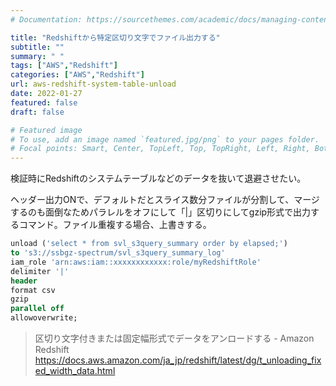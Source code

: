 ```yaml
---
# Documentation: https://sourcethemes.com/academic/docs/managing-content/

title: "Redshiftから特定区切り文字でファイル出力する"
subtitle: ""
summary: " "
tags: ["AWS","Redshift"]
categories: ["AWS","Redshift"]
url: aws-redshift-system-table-unload
date: 2022-01-27
featured: false
draft: false

# Featured image
# To use, add an image named `featured.jpg/png` to your pages folder.
# Focal points: Smart, Center, TopLeft, Top, TopRight, Left, Right, BottomLeft, Bottom, Bott
---
```




検証時にRedshiftのシステムテーブルなどのデータを抜いて退避させたい。

ヘッダー出力ONで、デフォルトだとスライス数分ファイルが分割して、マージするのも面倒なためパラレルをオフにして「|」区切りにしてgzip形式で出力するコマンド。ファイル重複する場合、上書きする。

```sql
unload ('select * from svl_s3query_summary order by elapsed;')
to 's3://ssbgz-spectrum/svl_s3query_summary_log' 
iam_role 'arn:aws:iam::xxxxxxxxxxxx:role/myRedshiftRole'
delimiter '|'
header
format csv
gzip
parallel off
allowoverwrite;
```

> 区切り文字付きまたは固定幅形式でデータをアンロードする - Amazon Redshift https://docs.aws.amazon.com/ja_jp/redshift/latest/dg/t_unloading_fixed_width_data.html

